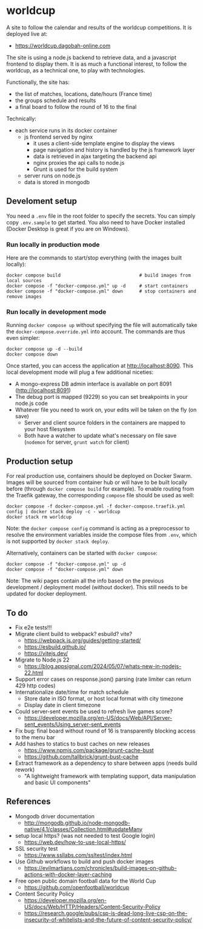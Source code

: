 # worldcup

A site to follow the calendar and results of the worldcup competitions. It is deployed live at:

- <https://worldcup.dagobah-online.com>

The site is using a node.js backend to retrieve data, and a javascript frontend to display them. It is as much a functional interest, to follow the worldcup, as a technical one, to play with technologies.

Functionally, the site has:

- the list of matches, locations, date/hours (France time)
- the groups schedule and results
- a final board to follow the round of 16 to the final

Technically:

- each service runs in its docker container
  - js frontend served by nginx
    - it uses a client-side template engine to display the views
    - page navigation and history is handled by the js framework layer
    - data is retrieved in ajax targeting the backend api
    - nginx proxies the api calls to node.js
    - Grunt is used for the build system
  - server runs on node.js
  - data is stored in mongodb

## Develoment setup

You need a `.env` file in the root folder to specify the secrets. You can simply copy `.env.sample` to get started. You also need to have Docker installed (Docker Desktop is great if you are on Windows).

### Run locally in production mode

Here are the commands to start/stop everything (with the images built locally):

    docker compose build                             # build images from local sources
    docker compose -f "docker-compose.yml" up -d     # start containers
    docker compose -f "docker-compose.yml" down      # stop containers and remove images

### Run locally in development mode

Running `docker compose up` without specifying the file will automatically take the `docker-compose.override.yml` into account. The commands are thus even simpler:

    docker compose up -d --build
    docker compose down

Once started, you can access the application at <http://localhost:8090>. This local development mode will plug a few additional niceties:

- A mongo-express DB admin interface is available on port 8091 (<http://localhost:8091>)
- The debug port is mapped (9229) so you can set breakpoints in your node.js code
- Whatever file you need to work on, your edits will be taken on the fly (on save)
  - Server and client source folders in the containers are mapped to your host filesystem
  - Both have a watcher to update what's necessary on file save (`nodemon` for server, `grunt watch` for client)

## Production setup

For real production use, containers should be deployed on Docker Swarm. Images will be sourced from container hub or will have to be built locally before (through `docker compose build` for example). To enable routing from the Traefik gateway, the corresponding `compose` file should be used as well:

    docker compose -f docker-compose.yml -f docker-compose.traefik.yml config | docker stack deploy -c - worldcup
    docker stack rm worldcup

Note: the `docker compose config` command is acting as a preprocessor to resolve the environment variables inside the compose files from `.env`, which is not supported by `docker stack deploy`.

Alternatively, containers can be started with `docker compose`:

    docker compose -f "docker-compose.yml" up -d
    docker compose -f "docker-compose.yml" down

Note: The wiki pages contain all the info based on the previous development / deployment model (without docker). This still needs to be updated for docker deployment.

## To do

- Fix e2e tests!!!
- Migrate client build to webpack? esbuild? vite?
  - <https://webpack.js.org/guides/getting-started/>
  - <https://esbuild.github.io/>
  - <https://vitejs.dev/>
- Migrate to Node.js 22
  - <https://blog.appsignal.com/2024/05/07/whats-new-in-nodejs-22.html>
- Support error cases on response.json() parsing (rate limiter can return 429 http codes)
- Internationalize date/time for match schedule
  - Store date in ISO format, or host local format with city timezone
  - Display date in client timezone
- Could server-sent events be used to refresh live games score?
  - <https://developer.mozilla.org/en-US/docs/Web/API/Server-sent_events/Using_server-sent_events>
- Fix bug: final board without round of 16 is transparently blocking access to the menu bar
- Add hashes to statics to bust caches on new releases
  - <https://www.npmjs.com/package/grunt-cache-bust>
  - <https://github.com/tallbrick/grunt-bust-cache>
- Extract framework as a dependency to share between apps (needs build rework)
  - "A lightweight framework with templating support, data manipulation and basic UI components"

## References

- Mongodb driver documentation
  - <http://mongodb.github.io/node-mongodb-native/4.1/classes/Collection.html#updateMany>
- setup local https? (was not needed to test Google login)
  - <https://web.dev/how-to-use-local-https/>
- SSL security test
  - <https://www.ssllabs.com/ssltest/index.html>
- Use Github workflows to build and push docker images
  - <https://evilmartians.com/chronicles/build-images-on-github-actions-with-docker-layer-caching>
- Free open public domain football data for the World Cup
  - <https://github.com/openfootball/worldcup>
- Content Security Policy
  - <https://developer.mozilla.org/en-US/docs/Web/HTTP/Headers/Content-Security-Policy>
  - <https://research.google/pubs/csp-is-dead-long-live-csp-on-the-insecurity-of-whitelists-and-the-future-of-content-security-policy/>
